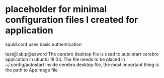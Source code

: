 # placeholder for minimal configuration files I created for application

squid.conf uses basic authentication 


test@lab:p@ssword
The cerebro desktop file is used to auto start cerebro application in ubuntu 18.04. The file needs to be placed in ~/.config/autostart
Inside cerebro.desktop file, the most important thing is the path to AppImage file 
